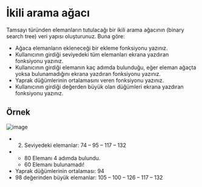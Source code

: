 # İkili arama ağacı
Tamsayı türünden elemanların tutulacağı bir ikili arama ağacının (binary search tree) veri yapısı 
oluşturunuz. Buna göre: 
* Ağaca elemanların ekleneceği bir ekleme fonksiyonu yazınız.
* Kullanıcının girdiği seviyedeki tüm elemanları ekrana yazdıran fonksiyonu yazınız.
* Kullanıcının girdiği elemanın kaç adımda bulunduğu, eğer eleman ağaçta yoksa 
bulunamadığını ekrana yazdıran fonksiyonu yazınız.
* Yaprak düğümlerinin ortalamasını veren fonksiyonu yazınız.
* Kullanıcının girdiği değerden büyük olan düğümleri ekrana yazdıran fonksiyonu 
yazınız.
## Örnek
![image](https://user-images.githubusercontent.com/60337657/152657242-fa86e9f6-cf9d-4cab-86ab-a09ba3aebf01.png)
* 2. Seviyedeki elemanlar: 74 – 95 – 117 – 132 
*   * 80 Elemanı 4 adımda bulundu. 
    * 60 Elemanı bulunamadı!
* Yaprak düğümlerinin ortalaması: 94
* 98 değerinden büyük elemanlar: 105 – 100 – 126 – 117 – 132
